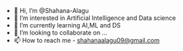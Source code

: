 - 👋 Hi, I’m @Shahana-Alagu
- 👀 I’m interested in Artificial Intelligence and Data science
- 🌱 I’m currently learning AI,ML and DS
- 💞️ I’m looking to collaborate on ...
- 📫 How to reach me - shahanaalagu09@gmail.com

<!---
Shahana-Alagu/Shahana-Alagu is a ✨ special ✨ repository because its `README.md` (this file) appears on your GitHub profile.
You can click the Preview link to take a look at your changes.
--->
